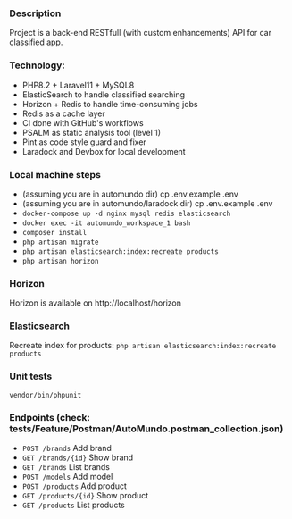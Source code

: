 ### Description
Project is a back-end RESTfull (with custom enhancements) API for car classified app.

### Technology:
- PHP8.2 + Laravel11 + MySQL8
- ElasticSearch to handle classified searching
- Horizon + Redis to handle time-consuming jobs
- Redis as a cache layer
- CI done with GitHub's workflows
- PSALM as static analysis tool (level 1)
- Pint as code style guard and fixer
- Laradock and Devbox for local development

### Local machine steps
- (assuming you are in automundo dir)
  cp .env.example .env
- (assuming you are in automundo/laradock dir)
  cp .env.example .env
- ```docker-compose up -d nginx mysql redis elasticsearch```
- ```docker exec -it automundo_workspace_1 bash```
- ```composer install```
- ```php artisan migrate```
- ```php artisan elasticsearch:index:recreate products```
- ```php artisan horizon```

### Horizon
Horizon is available on http://localhost/horizon

### Elasticsearch
Recreate index for products: ```php artisan elasticsearch:index:recreate products```

### Unit tests
```vendor/bin/phpunit```

### Endpoints (check: tests/Feature/Postman/AutoMundo.postman_collection.json)
- ```POST /brands``` Add brand
- ```GET /brands/{id}``` Show brand
- ```GET /brands``` List brands
- ```POST /models``` Add model
- ```POST /products``` Add product
- ```GET /products/{id}``` Show product
- ```GET /products``` List products
